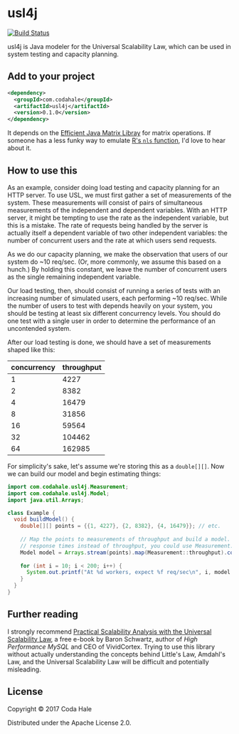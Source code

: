 # usl4j

[![Build Status](https://secure.travis-ci.org/codahale/usl4j.svg)](http://travis-ci.org/codahale/usl4j)

usl4j is Java modeler for the Universal Scalability Law, which can be used in system testing and
capacity planning.

## Add to your project

```xml
<dependency>
  <groupId>com.codahale</groupId>
  <artifactId>usl4j</artifactId>
  <version>0.1.0</version>
</dependency>
```

It depends on the [Efficient Java Matrix Libray](https://github.com/lessthanoptimal/ejml) for matrix
operations. If someone has a less funky way to emulate [R's `nls`
function](https://github.com/smoeding/usl), I'd love to hear about it.

## How to use this

As an example, consider doing load testing and capacity planning for an HTTP server. To use USL, we
must first gather a set of measurements of the system. These measurements will consist of pairs of
simultaneous measurements of the independent and dependent variables. With an HTTP server, it might
be tempting to use the rate as the independent variable, but this is a mistake. The rate of requests
being handled by the server is actually itself a dependent variable of two other independent
variables: the number of concurrent users and the rate at which users send requests.

As we do our capacity planning, we make the observation that users of our system do ~10 req/sec.
(Or, more commonly, we assume this based on a hunch.) By holding this constant, we leave the number
of concurrent users as the single remaining independent variable.

Our load testing, then, should consist of running a series of tests with an increasing number of
simulated users, each performing ~10 req/sec. While the number of users to test with depends heavily
on your system, you should be testing at least six different concurrency levels. You should do one
test with a single user in order to determine the performance of an uncontended system.

After our load testing is done, we should have a set of measurements shaped like this:

|concurrency|throughput|
|-----------|----------|
|          1|      4227|
|          2|      8382|
|          4|     16479|
|          8|     31856|
|         16|     59564|
|         32|    104462|
|         64|    162985|

For simplicity's sake, let's assume we're storing this as a `double[][]`. Now we can build our
model and begin estimating things:

```java
import com.codahale.usl4j.Measurement;
import com.codahale.usl4j.Model;
import java.util.Arrays;

class Example {
  void buildModel() {
    double[][] points = {{1, 4227}, {2, 8382}, {4, 16479}}; // etc.
  
    // Map the points to measurements of throughput and build a model. If you'd measured average
    // response times instead of throughput, you could use Measurement::latency.
    Model model = Arrays.stream(points).map(Measurement::throughput).collect(Model.toModel());
    
    for (int i = 10; i < 200; i++) {
      System.out.printf("At %d workers, expect %f req/sec\n", i, model.throughputAtConcurrency(i));
    }
  }
}
```

## Further reading

I strongly recommend [Practical Scalability Analysis with the Universal Scalability
Law](https://www.vividcortex.com/resources/universal-scalability-law/), a free e-book by Baron
Schwartz, author of _High Performance MySQL_ and CEO of VividCortex. Trying to use this library
without actually understanding the concepts behind Little's Law, Amdahl's Law, and the Universal
Scalability Law will be difficult and potentially misleading.

## License

Copyright © 2017 Coda Hale

Distributed under the Apache License 2.0.
